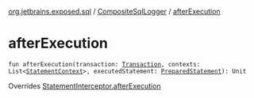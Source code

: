 [org.jetbrains.exposed.sql](../index.md) / [CompositeSqlLogger](index.md) / [afterExecution](.)

# afterExecution

`fun afterExecution(transaction: `[`Transaction`](../-transaction/index.md)`, contexts: List<`[`StatementContext`](../../org.jetbrains.exposed.sql.statements/-statement-context/index.md)`>, executedStatement: `[`PreparedStatement`](http://docs.oracle.com/javase/6/docs/api/java/sql/PreparedStatement.html)`): Unit`

Overrides [StatementInterceptor.afterExecution](../../org.jetbrains.exposed.sql.statements/-statement-interceptor/after-execution.md)

